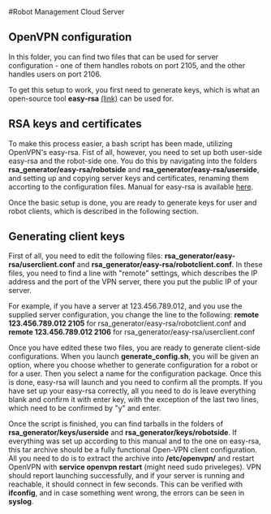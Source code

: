 #Robot Management Cloud Server

## OpenVPN configuration
In this folder, you can find two files that can be used for server configuration - one of them handles robots on port 2105, and the other handles users on port 2106.

To get this setup to work, you first need to generate keys, which is what an open-source tool **easy-rsa** [(link)](https://openvpn.net/index.php/open-source/documentation/miscellaneous/77-rsa-key-management.html) can be used for.

## RSA keys and certificates
To make this process easier, a bash script has been made, utilizing OpenVPN's easy-rsa.
Fist of all, however, you need to set up both user-side easy-rsa and the robot-side one. You do this by navigating into the folders **rsa_generator/easy-rsa/robotside** and **rsa_generator/easy-rsa/userside**, and setting up and copying server keys and certificates,
renaming them accorting to the configuration files.
Manual for easy-rsa is available  [here](https://openvpn.net/index.php/open-source/documentation/miscellaneous/77-rsa-key-management.html).

Once the basic setup is done, you are ready to generate keys for user and robot clients, which is described in the following section.

## Generating client keys

First of all, you need to edit the following files: **rsa_generator/easy-rsa/userclient.conf** and **rsa_generator/easy-rsa/robotclient.conf**.
In these files, you need to find a line with "remote" settings, which describes the IP address and the port of the VPN server, there you put the public IP of your server.

For example, if you have a server at 123.456.789.012, and you use the supplied server configuration, you change the line to the following:
**remote 123.456.789.012 2105** for rsa_generator/easy-rsa/robotclient.conf
and
**remote 123.456.789.012 2106** for rsa_generator/easy-rsa/userclient.conf

Once you have edited these two files, you are ready to generate client-side configurations.
When you launch **generate_config.sh**, you will be given an option, where you choose whether to generate configuration for a robot or for a user.
Then you select a name for the configuration package. Once this is done, easy-rsa will launch and you need to confirm all the prompts. If you have
set up your easy-rsa correctly, all you need to do is leave everything blank and confirm it with enter key, with the exception of the last two lines,
which need to be confirmed by "y" and enter.

Once the script is finished, you can find tarballs in the folders of **rsa_generator/keys/userside** and **rsa_generator/keys/robotside**.
If everything was set up according to this manual and to the one on easy-rsa, this tar archive should be a fully functional Open-VPN client configuration. All you need to do
is to extract the archive into **/etc/openvpn/** and restart OpenVPN with **service openvpn restart** (might need sudo priveleges). VPN should report launching successfully,
and if your server is running and reachable, it should connect in few seconds. This can be verified with **ifconfig**, and in case something went wrong, the errors can be seen in **syslog**.
